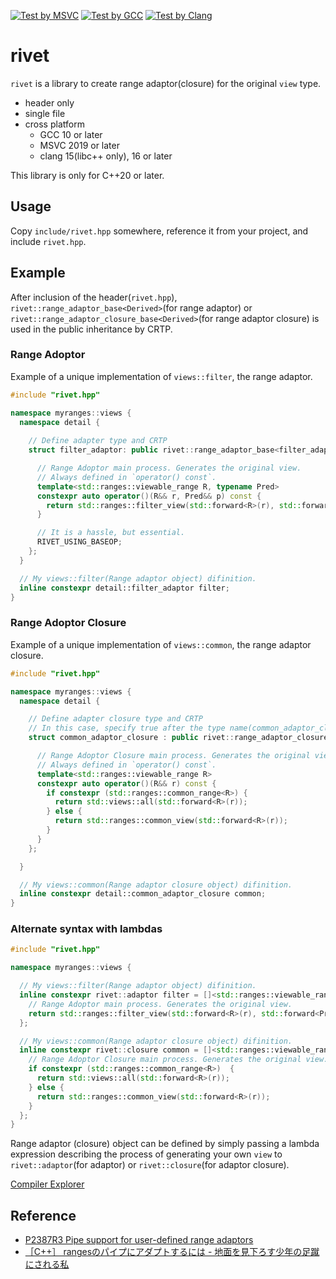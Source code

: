 [![Test by MSVC](https://github.com/onihusube/rivet/actions/workflows/msvc.yml/badge.svg)](https://github.com/onihusube/rivet/actions/workflows/msvc.yml)
[![Test by GCC](https://github.com/onihusube/rivet/actions/workflows/gcc.yml/badge.svg)](https://github.com/onihusube/rivet/actions/workflows/gcc.yml)
[![Test by Clang](https://github.com/onihusube/rivet/actions/workflows/clang.yml/badge.svg)](https://github.com/onihusube/rivet/actions/workflows/clang.yml)

# rivet

`rivet` is a library to create range adaptor(closure) for the original `view` type.

- header only
- single file
- cross platform
    - GCC 10 or later
    - MSVC 2019 or later
    - clang 15(libc++ only), 16 or later

This library is only for C++20 or later.

## Usage

Copy `include/rivet.hpp` somewhere, reference it from your project, and include `rivet.hpp`.

## Example

After inclusion of the header(`rivet.hpp`), `rivet::range_adaptor_base<Derived>`(for range adaptor) or `rivet::range_adaptor_closure_base<Derived>`(for range adaptor closure) is used in the public inheritance by CRTP.

### Range Adoptor

Example of a unique implementation of `views::filter`, the range adaptor.

```cpp
#include "rivet.hpp"

namespace myranges::views {
  namespace detail {
    
    // Define adapter type and CRTP
    struct filter_adaptor: public rivet::range_adaptor_base<filter_adaptor> {

      // Range Adoptor main process. Generates the original view.
      // Always defined in `operator() const`.
      template<std::ranges::viewable_range R, typename Pred>
      constexpr auto operator()(R&& r, Pred&& p) const {
        return std::ranges::filter_view(std::forward<R>(r), std::forward<Pred>(p));
      }

      // It is a hassle, but essential.
      RIVET_USING_BASEOP;
    };
  }

  // My views::filter(Range adaptor object) difinition.
  inline constexpr detail::filter_adaptor filter;
}
```

### Range Adoptor Closure

Example of a unique implementation of `views::common`, the range adaptor closure.

```cpp
#include "rivet.hpp"

namespace myranges::views {
  namespace detail {

    // Define adapter closure type and CRTP
    // In this case, specify true after the type name(common_adaptor_closure) to make it clear that it is range adaptor closure.
    struct common_adaptor_closure : public rivet::range_adaptor_closure_base<common_adaptor_closure> {

      // Range Adoptor Closure main process. Generates the original view.
      // Always defined in `operator() const`.
      template<std::ranges::viewable_range R>
      constexpr auto operator()(R&& r) const {
        if constexpr (std::ranges::common_range<R>) {
          return std::views::all(std::forward<R>(r));
        } else {
          return std::ranges::common_view(std::forward<R>(r));
        }
      }
    };

  }

  // My views::common(Range adaptor closure object) difinition.
  inline constexpr detail::common_adaptor_closure common;
}
```

### Alternate syntax with lambdas

```cpp
#include "rivet.hpp"

namespace myranges::views {

  // My views::filter(Range adaptor object) difinition.
  inline constexpr rivet::adaptor filter = []<std::ranges::viewable_range R, typename Pred>(R &&r, Pred &&p) {
    // Range Adoptor main process. Generates the original view.
    return std::ranges::filter_view(std::forward<R>(r), std::forward<Pred>(p));
  };

  // My views::common(Range adaptor closure object) difinition.
  inline constexpr rivet::closure common = []<std::ranges::viewable_range R>(R &&r) {
    // Range Adoptor Closure main process. Generates the original view.
    if constexpr (std::ranges::common_range<R>)  {
      return std::views::all(std::forward<R>(r));
    } else {
      return std::ranges::common_view(std::forward<R>(r));
    }
  };
}
```

Range adaptor (closure) object can be defined by simply passing a lambda expression describing the process of generating your own `view` to `rivet::adaptor`(for adaptor) or `rivet::closure`(for adaptor closure).

[Compiler Explorer](https://godbolt.org/z/9ThEb3Erf)

## Reference

- [P2387R3 Pipe support for user-defined range adaptors](https://www.open-std.org/jtc1/sc22/wg21/docs/papers/2021/p2387r3.html)
- [［C++］ rangesのパイプにアダプトするには - 地面を見下ろす少年の足蹴にされる私](https://onihusube.hatenablog.com/entry/2022/04/24/010041)
